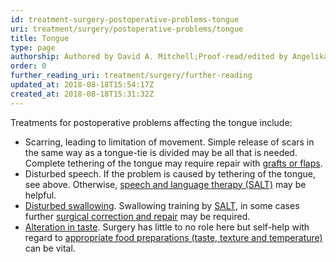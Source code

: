 ```yaml
---
id: treatment-surgery-postoperative-problems-tongue
uri: treatment/surgery/postoperative-problems/tongue
title: Tongue
type: page
authorship: Authored by David A. Mitchell;Proof-read/edited by Angelika Sebald
order: 0
further_reading_uri: treatment/surgery/further-reading
updated_at: 2018-08-18T15:54:17Z
created_at: 2018-08-18T15:31:32Z
---
```


<p>Treatments for postoperative problems affecting the tongue include:</p>
<ul>
    <li>Scarring, leading to limitation of movement. Simple release
        of scars in the same way as a tongue-tie is divided may
        be all that is needed. Complete tethering of the tongue
        may require repair with <a href="/treatment/surgery/reconstruction/getting-started">grafts or flaps</a>.</li>
    <li>Disturbed speech. If the problem is caused by tethering of
        the tongue, see above. Otherwise, <a href="/help/salt">speech and language therapy (SALT)</a>        may be helpful.</li>
    <li><a href="/diagnosis/a-z/dysphagia">Disturbed swallowing</a>.
        Swallowing training by <a href="/help/salt">SALT</a>,
        in some cases further <a href="/treatment/surgery/reconstruction/more-info">surgical correction and repair</a>        may be required.</li>
    <li><a href="/help/oral-food/ttt">Alteration in taste</a>. Surgery
        has little to no role here but self-help with regard
        to <a href="/help/oral-food">appropriate food preparations (taste, texture and temperature)</a>        can be vital.</li>
</ul>
